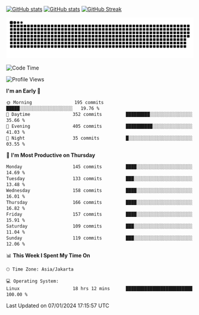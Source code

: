 [![GitHub stats](https://github-readme-stats.vercel.app/api?username=aurelioklv&card_width=500&show_icons=true&rank_icon=github&theme=solarized-dark#gh-dark-mode-only)](https://github.com/anuraghazra/github-readme-stats#gh-dark-mode-only)
[![GitHub stats](https://github-readme-stats.vercel.app/api?username=aurelioklv&card_width=500&show_icons=true&rank_icon=github&theme=buefy#gh-light-mode-only)](https://github.com/anuraghazra/github-readme-stats#gh-light-mode-only)
[![GitHub Streak](https://streak-stats.demolab.com/?user=aurelioklv&card_width=336&theme=solarized-dark)](https://git.io/streak-stats)

<picture>
  <source media="(prefers-color-scheme: dark)" srcset="https://raw.githubusercontent.com/aurelioklv/aurelioklv/snake-output/github-contribution-grid-snake-dark.svg">
  <source media="(prefers-color-scheme: light)" srcset="https://raw.githubusercontent.com/aurelioklv/aurelioklv/snake-output/github-contribution-grid-snake.svg">
  <img alt="github contribution grid snake animation" src="https://raw.githubusercontent.com/aurelioklv/aurelioklv/snake-output/github-contribution-grid-snake.svg">
</picture>

<!--START_SECTION:waka-->
![Code Time](http://img.shields.io/badge/Code%20Time-335%20hrs%2052%20mins-blue)

![Profile Views](http://img.shields.io/badge/Profile%20Views-71-blue)

**I'm an Early 🐤** 

```text
🌞 Morning                195 commits         █████░░░░░░░░░░░░░░░░░░░░   19.76 % 
🌆 Daytime                352 commits         █████████░░░░░░░░░░░░░░░░   35.66 % 
🌃 Evening                405 commits         ██████████░░░░░░░░░░░░░░░   41.03 % 
🌙 Night                  35 commits          █░░░░░░░░░░░░░░░░░░░░░░░░   03.55 % 
```
📅 **I'm Most Productive on Thursday** 

```text
Monday                   145 commits         ████░░░░░░░░░░░░░░░░░░░░░   14.69 % 
Tuesday                  133 commits         ███░░░░░░░░░░░░░░░░░░░░░░   13.48 % 
Wednesday                158 commits         ████░░░░░░░░░░░░░░░░░░░░░   16.01 % 
Thursday                 166 commits         ████░░░░░░░░░░░░░░░░░░░░░   16.82 % 
Friday                   157 commits         ████░░░░░░░░░░░░░░░░░░░░░   15.91 % 
Saturday                 109 commits         ███░░░░░░░░░░░░░░░░░░░░░░   11.04 % 
Sunday                   119 commits         ███░░░░░░░░░░░░░░░░░░░░░░   12.06 % 
```


📊 **This Week I Spent My Time On** 

```text
🕑︎ Time Zone: Asia/Jakarta

💻 Operating System: 
Linux                    18 hrs 12 mins      █████████████████████████   100.00 % 
```


 Last Updated on 07/01/2024 17:15:57 UTC
<!--END_SECTION:waka-->
